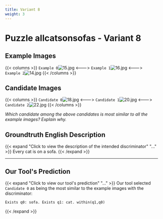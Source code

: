 ```yaml
---
title: Variant 8
weight: 3
---
```


# Puzzle allcatsonsofas - Variant 8

## Example Images
{{< columns >}}
`Example 0`![15.jpg](/natscene_data/images/15.jpg)
<--->
`Example 1`![16.jpg](/natscene_data/images/16.jpg)
<--->
`Example 2`![14.jpg](/natscene_data/images/14.jpg)
{{< /columns >}}

## Candidate Images
{{< columns >}}
`Candidate 0`![18.jpg](/natscene_data/images/18.jpg)
<--->
`Candidate 1`![20.jpg](/natscene_data/images/20.jpg)
<--->
`Candidate 2`![22.jpg](/natscene_data/images/22.jpg)
{{< /columns >}}

*Which candidate among the above candidates is most similar to all the example images? Explain why.*

## Groundtruth English Description

{{< expand "Click to view the description of the intended discriminator" "..." >}}
Every cat is on a sofa.
{{< /expand >}}

---



## Our Tool's Prediction

{{< expand "Click to view our tool's prediction" "..." >}}
Our tool selected `Candidate 0` as being the most similar to the example images with the discriminator:
```plaintext
Exists q0: sofa. Exists q1: cat. within(q1,q0)
```
{{< /expand >}}
